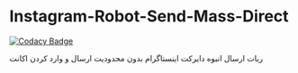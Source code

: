# Instagram-Robot-Send-Mass-Direct

[![Codacy Badge](https://api.codacy.com/project/badge/Grade/6f94c59cc6af4ddab92c182b4d120968)](https://app.codacy.com/gh/Instagram-paryyysaa/Instagram-Robot-Send-Mass-Direct?utm_source=github.com&utm_medium=referral&utm_content=Instagram-paryyysaa/Instagram-Robot-Send-Mass-Direct&utm_campaign=Badge_Grade_Settings)

ربات ارسال انبوه دایرکت اینستاگرام بدون محدودیت ارسال و وارد کردن اکانت
